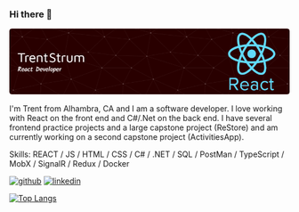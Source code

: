 ### Hi there 👋
![Header](./banner.png)

I'm Trent from Alhambra, CA and I am a software developer. I love working with React on the front end and C#/.Net on the back end. I have several frontend practice projects and a large capstone project (ReStore) and am currently working on a second capstone project (ActivitiesApp).

Skills: REACT / JS / HTML / CSS / C# / .NET / SQL / PostMan / TypeScript / MobX / SignalR / Redux / Docker


[<img src='https://cdn.jsdelivr.net/npm/simple-icons@3.0.1/icons/github.svg' alt='github' height='40'>](https://github.com/TrentStrum)  [<img src='https://cdn.jsdelivr.net/npm/simple-icons@3.0.1/icons/linkedin.svg' alt='linkedin' height='40'>](https://www.linkedin.com/in/trent-strum/)  

[![Top Langs](https://github-readme-stats.vercel.app/api/top-langs/?username=TrentStrum)](https://github.com/anuraghazra/github-readme-stats)

